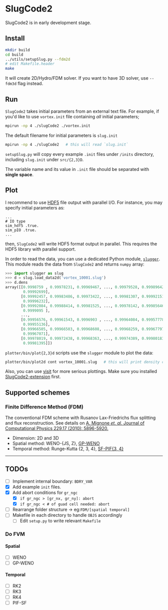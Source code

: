 # SlugCode2

SlugCode2 is in early development stage.

## Install

```sh
mkdir build
cd build
../utils/setupSlug.py --fdm2d
# edit Makefile.header
make
```

It will create 2D/Hydro/FDM solver.
If you want to have 3D solver, use `--fdm3d` flag instead.

## Run

`SlugCode2` takes initial parameters from an external text file.
For example, if you'd like to use `vortex.init` file containing *all* initial parameters;

```sh
mpirun -np 4 ./slugCode2 ./vortex.init
```

The default filename for initial parameters is `slug.init`

```sh
mpirun -np 4 ./slugCode2   # this will read `slug.init`
```

`setupSlug.py` will copy every example `.init` files under `/inits` directory,
including `slug.init` under `src/{2,3}D`.

The variable name and its value in `.init` file should be separated with **single space**.

## Plot

I recommend to use [HDF5](https://www.hdfgroup.org) file output with parallel I/O.
For instance, you may specify initial parameters as:
```
...
# IO type
sim_hdf5 .true.
sim_pIO .true.
...
```
then, `SlugCode2` will write HDF5 format output in parallel.
This requires the HDF5 library with parallel support.

In order to read the data, you can use a dedicated Python module, [`slugger`](python/README.md).
This module reads the data from `SlugCode2` and returns `numpy` array:
```Python console
>>> import slugger as slug
>>> d = slug.load_data2d('vortex_10001.slug')
>>> d.dens
array([[0.9998759 , 0.99978231, 0.99969467, ..., 0.99979528, 0.99989642,
        0.99992699],
       [0.99992457, 0.99983486, 0.99973422, ..., 0.99981307, 0.99992151,
        0.99996232],
       [0.99992084, 0.99988414, 0.99981525, ..., 0.99978142, 0.99985646,
        0.9999095 ],
       ...,
       [0.99956576, 0.99961543, 0.9996903 , ..., 0.99964084, 0.99957778,
        0.99955136],
       [0.99966505, 0.99966503, 0.99968608, ..., 0.99968259, 0.99967797,
        0.99967071],
       [0.99978019, 0.99972438, 0.99968363, ..., 0.99974389, 0.99980183,
        0.99981395]])
```

`plotter/bin/plot{2,3}d` scripts use the `slugger` module to plot the data:
```sh
plotter/bin/plot2d cont vortex_10001.slug   # this will print density contour map
```

Also, you can use [visit](https://wci.llnl.gov/simulation/computer-codes/visit)
for more serious plottings.
Make sure you installed [SlugCode2-extension](plotter/visit/SlugCode/) first.

## Supported schemes

### Finite Difference Method (FDM)
The conventional FDM scheme with Rusanov Lax-Friedrichs flux splitting and flux reconstruction.
See details on [A. Mignone *et. al.* Journal of Computational Physics 229.17 (2010): 5896-5920.][fdm]
 - Dimension: 2D and 3D
 - Spatial method: WENO-{JS, Z}, [GP-WENO][gp-weno]
 - Temporal method: Runge-Kutta {2, 3, 4}, [SF-PIF{3, 4}][sfpif]


[fdm]: https://doi.org/10.1016/j.jcp.2010.04.013
[gp-weno]: https://doi.org/10.1016/j.jcp.2018.12.028
[sfpif]: https://arxiv.org/abs/2006.00096
-------------------------------------------------------------------

## TODOs

- [ ] Implement internal boundary: `BDRY_VAR`
- [x] Add example `init` files.
- [x] Add abort conditions for `gr_ngc`
    - [x] `if gr_ngc > [gr_nx, gr_ny]: abort`
    - [x] `if gr_ngc < # of guad cell needed: abort`
- [ ] Rearrange folder structure -> eg:`FDM/[spatial temporal]`
- [ ] Makefile in each directory to handle `OBJS` accordingly
    - [ ] Edit `setup.py` to write relevant `Makefile`

### Do FVM

#### Spatial

- [ ] WENO
- [ ] GP-WENO

#### Temporal

- [ ] RK2
- [ ] RK3
- [ ] RK4
- [ ] PIF-SF

